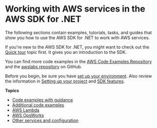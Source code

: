 # Working with AWS services in the AWS SDK for \.NET<a name="working-with-aws-services"></a>

The following sections contain examples, tutorials, tasks, and guides that show you how to use the AWS SDK for \.NET to work with AWS services\.

If you're new to the AWS SDK for \.NET, you might want to check out the [Quick tour](quick-start.md) topic first\. It gives you an introduction to the SDK\.

You can find more code examples in the [AWS Code Examples Repository](https://github.com/awsdocs/aws-doc-sdk-examples/tree/main/dotnetv3) and the [awslabs repository](https://github.com/awslabs/aws-sdk-net-samples) on GitHub\.

Before you begin, be sure you have [set up your environment](net-dg-setup.md)\. Also review the information in [Setting up your project](net-dg-config.md) and [SDK features](net-dg-sdk-features.md)\.

**Topics**
+ [Code examples with guidance](tutorials-examples.md)
+ [Additional code examples](csharp_code_examples.md)
+ [AWS Lambda](aws-lambda.md)
+ [AWS OpsWorks](opsworks-apis-intro.md)
+ [Other services and configuration](other-apis-intro.md)